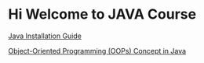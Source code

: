 # Hi Welcome to JAVA Course
[Java Installation Guide](https://www.geeksforgeeks.org/download-install-java-windows-linux-macos/)

[Object-Oriented Programming (OOPs) Concept in Java](https://www.geeksforgeeks.org/java/object-oriented-programming-oops-concept-in-java/)